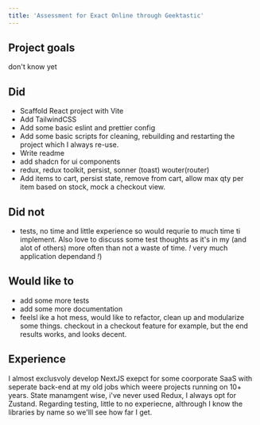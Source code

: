 ```yaml
---
title: 'Assessment for Exact Online through Geektastic'
---
```


## Project goals
don't know yet

## Did
- Scaffold React project with Vite
- Add TailwindCSS  
- Add some basic eslint and prettier config
- Add some basic scripts for cleaning, rebuilding and restarting the project which I always re-use.
- Write readme
- add shadcn for ui components
- redux, redux toolkit, persist, sonner (toast) wouter(router)
- Add items to cart, persist state, remove from cart, allow max qty per item based on stock, mock a checkout view.

## Did not
- tests, no time and little experience so would requrie to much time ti implement. Also love to discuss some test thoughts as it's in my (and alot of others) more often than not a waste of time. *!* very much application dependand *!*)

## Would like to
- add some more tests
- add some more documentation
- feelsl ike a hot mess, would like to refactor, clean up and modularize some things. checkout in a checkout feature for example, but the end results works, and looks decent.

## Experience
I almost exclusvoly develop NextJS exepct for some coorporate SaaS with seperate back-end at my old jobs which weere projects running on 10+ years. State manamgent wise, i've never used Redux, I always opt for Zustand. Regarding testing, little to no experiecne, althrough I know the libraries by name so we'lll see how far I get.
